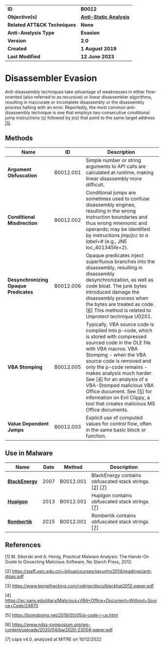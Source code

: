 <table>
<tr>
<td><b>ID</b></td>
<td><b>B0012</b></td>
</tr>
<tr>
<td><b>Objective(s)</b></td>
<td><b><a href="../anti-static-analysis">Anti-Static Analysis</a></b></td>
</tr>
<tr>
<td><b>Related ATT&CK Techniques</b></td>
<td><b>None</b></td>
</tr>
<tr>
<td><b>Anti-Analysis Type</b></td>
<td><b>Evasion</b></td>
</tr>
<tr>
<td><b>Version</b></td>
<td><b>2.0</b></td>
</tr>
<tr>
<td><b>Created</b></td>
<td><b>1 August 2019</b></td>
</tr>
<tr>
<td><b>Last Modified</b></td>
<td><b>12 June 2023</b></td>
</tr>
</table>

# Disassembler Evasion

Anti-disassembly techniques take advantage of weaknesses in either flow-oriented (also referred to as recursive) or linear disassembler algorithms, resulting in inaccurate or incomplete disassembly or the disassembly process halting with an error. Reportedly, the most common anti-disassembly technique is one that employs two consecutive conditional jump instructions (jz followed by jnz) that point to the same target address [[1]](#1).

## Methods

|Name|ID|Description|
|---|---|---|
|**Argument Obfuscation**|B0012.001|Simple number or string arguments to API calls are calculated at runtime, making linear disassembly more difficult.|
|**Conditional Misdirection**|B0012.002|Conditional jumps are sometimes used to confuse disassembly engines, resulting in the wrong instruction boundaries and thus wrong mnemonic and operands; may be identified by instructions *jmp/jcc to a label+#* (e.g., JNE loc_401345fe+2).|
|**Desynchronizing Opaque Predicates**|B0012.006|Opaque predicates inject superfluous branches into the disassembly, resulting in disassembly desynchronization, as well as code bloat. The junk bytes introduced damage the disassembly process when the bytes are treated as code. [[6]](#6) This method is related to Unprotect technique U0201.|
|**VBA Stomping**|B0012.005|Typically, VBA source code is compiled into p-code, which is stored with compressed sourced code in the OLE file with VBA macros. VBA Stomping - when the VBA source code is removed and only the p-code remains - makes analysis much harder. See [[4]](#4) for an analysis of a VBA-Stomped malicious VBA Office document. See [[5]](#5) for information on Evil Clippy, a tool that creates malicious MS Office documents.|
|**Value Dependent Jumps**|B0012.003|Explicit use of computed values for control flow, often in the same basic block or function.|

## Use in Malware

|Name|Date|Method|Description|
|---|---|---|---|
|[**BlackEnergy**](../xample-malware/blackenergy.md)|2007|B0012.001|BlackEnergy contains obfuscated stack strings. [[2]](#2) [[7]](#7)|
|[**Hupigon**](../xample-malware/hupigon.md)|2013|B0012.001|Hupigon contains obfuscated stack strings. [[7]](#7)|
|[**Rombertik**](../xample-malware/rombertik.md)|2015|B0012.001|Rombertik contains obfuscated stack strings. [[7]](#7)|

## References

<a name="1">[1]</a> M. Sikorski and A. Honig, Practical Malware Analysis: The Hands-On Guide to Dissecting Malicious Software, No Starch Press, 2012.

<a name="2">[2]</a> https://staff.ustc.edu.cn/~bjhua/courses/security/2014/readings/anti-disas.pdf

<a name="3">[3]</a> https://www.kernelhacking.com/rodrigo/docs/blackhat2012-paper.pdf

<a name="4">[4]</a> https://isc.sans.edu/diary/Malicious+VBA+Office+Document+Without+Source+Code/24870

<a name="5">[5]</a> https://boingboing.net/2019/05/05/p-code-r-us.html

<a name="6">[6]</a> https://www.ndss-symposium.org/wp-content/uploads/2020/04/bar2020-23004-paper.pdf

<a name="7">[7]</a> capa v4.0, analyzed at MITRE on 10/12/2022


